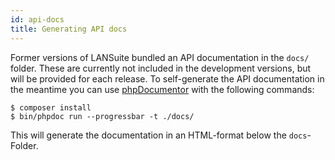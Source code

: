 ```yaml
---
id: api-docs
title: Generating API docs
---
```


Former versions of LANSuite bundled an API documentation in the `docs/` folder.
These are currently not included in the development versions, but will be provided for each release.
To self-generate the API documentation in the meantime you can use [phpDocumentor](https://www.phpdoc.org/) with the following commands:

```
$ composer install
$ bin/phpdoc run --progressbar -t ./docs/
```

This will generate the documentation in an HTML-format below the `docs`-Folder.
